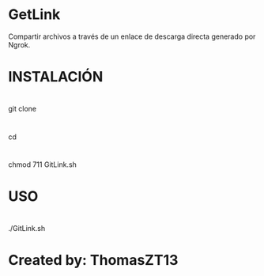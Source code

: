 # GetLink
Compartir archivos a través de un enlace de descarga directa generado por Ngrok.
#
# INSTALACIÓN
#
git clone 
#
cd 
#
chmod 711 GitLink.sh
#
# USO
#
./GitLink.sh
#
# Created by: ThomasZT13
